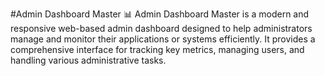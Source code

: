 #Admin Dashboard Master 📊
Admin Dashboard Master is a modern and responsive web-based admin dashboard designed to help administrators manage and monitor their applications or systems efficiently. It provides a comprehensive interface for tracking key metrics, managing users, and handling various administrative tasks.
